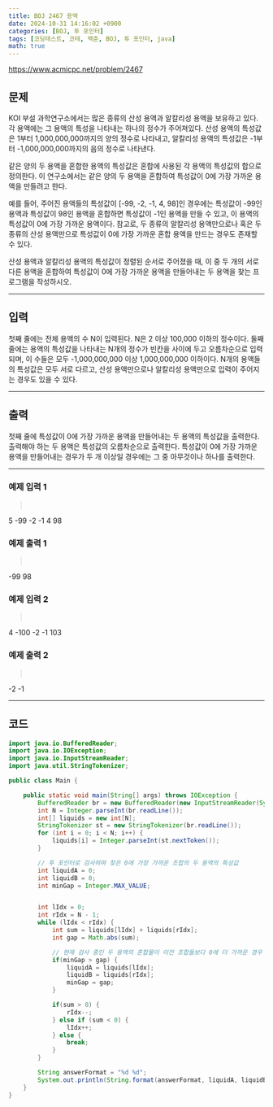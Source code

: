 ```yaml
---
title: BOJ 2467 용액
date: 2024-10-31 14:16:02 +0900
categories: [BOJ, 투 포인터]
tags: [코딩테스트, 코테, 백준, BOJ, 투 포인터, java]
math: true
---
```


<https://www.acmicpc.net/problem/2467>

## 문제
KOI 부설 과학연구소에서는 많은 종류의 산성 용액과 알칼리성 용액을 보유하고 있다. 각 용액에는 그 용액의 특성을 나타내는 하나의 정수가 주어져있다. 산성 용액의 특성값은 1부터 1,000,000,000까지의 양의 정수로 나타내고, 알칼리성 용액의 특성값은 -1부터 -1,000,000,000까지의 음의 정수로 나타낸다.

같은 양의 두 용액을 혼합한 용액의 특성값은 혼합에 사용된 각 용액의 특성값의 합으로 정의한다. 이 연구소에서는 같은 양의 두 용액을 혼합하여 특성값이 0에 가장 가까운 용액을 만들려고 한다. 

예를 들어, 주어진 용액들의 특성값이 [-99, -2, -1, 4, 98]인 경우에는 특성값이 -99인 용액과 특성값이 98인 용액을 혼합하면 특성값이 -1인 용액을 만들 수 있고, 이 용액의 특성값이 0에 가장 가까운 용액이다. 참고로, 두 종류의 알칼리성 용액만으로나 혹은 두 종류의 산성 용액만으로 특성값이 0에 가장 가까운 혼합 용액을 만드는 경우도 존재할 수 있다.

산성 용액과 알칼리성 용액의 특성값이 정렬된 순서로 주어졌을 때, 이 중 두 개의 서로 다른 용액을 혼합하여 특성값이 0에 가장 가까운 용액을 만들어내는 두 용액을 찾는 프로그램을 작성하시오.

---
## 입력
첫째 줄에는 전체 용액의 수 N이 입력된다. N은 2 이상 100,000 이하의 정수이다. 둘째 줄에는 용액의 특성값을 나타내는 N개의 정수가 빈칸을 사이에 두고 오름차순으로 입력되며, 이 수들은 모두 -1,000,000,000 이상 1,000,000,000 이하이다. N개의 용액들의 특성값은 모두 서로 다르고, 산성 용액만으로나 알칼리성 용액만으로 입력이 주어지는 경우도 있을 수 있다.

---
## 출력
첫째 줄에 특성값이 0에 가장 가까운 용액을 만들어내는 두 용액의 특성값을 출력한다. 출력해야 하는 두 용액은 특성값의 오름차순으로 출력한다. 특성값이 0에 가장 가까운 용액을 만들어내는 경우가 두 개 이상일 경우에는 그 중 아무것이나 하나를 출력한다.

---
### 예제 입력 1
> <pre>
5
-99 -2 -1 4 98
> </pre>

### 예제 출력 1
> <pre>
-99 98
> </pre>

### 예제 입력 2
> <pre>
4
-100 -2 -1 103
> </pre>

### 예제 출력 2
> <pre>
-2 -1
> </pre>

---
## 코드

```java
import java.io.BufferedReader;
import java.io.IOException;
import java.io.InputStreamReader;
import java.util.StringTokenizer;

public class Main {

    public static void main(String[] args) throws IOException {
        BufferedReader br = new BufferedReader(new InputStreamReader(System.in));
        int N = Integer.parseInt(br.readLine());
        int[] liquids = new int[N];
        StringTokenizer st = new StringTokenizer(br.readLine());
        for (int i = 0; i < N; i++) {
            liquids[i] = Integer.parseInt(st.nextToken());
        }

        // 투 포인터로 검사하며 찾은 0에 가장 가까운 조합의 두 용액의 특성값
        int liquidA = 0;
        int liquidB = 0;
        int minGap = Integer.MAX_VALUE;


        int lIdx = 0;
        int rIdx = N - 1;
        while (lIdx < rIdx) {
            int sum = liquids[lIdx] + liquids[rIdx];
            int gap = Math.abs(sum);

            // 현재 검사 중인 두 용액의 혼합물이 이전 조합들보다 0에 더 가까운 경우
            if(minGap > gap) {
                liquidA = liquids[lIdx];
                liquidB = liquids[rIdx];
                minGap = gap;
            }

            if(sum > 0) {
                rIdx--;
            } else if (sum < 0) {
                lIdx++;
            } else {
                break;
            }
        }

        String answerFormat = "%d %d";
        System.out.println(String.format(answerFormat, liquidA, liquidB));
    }
}
```
